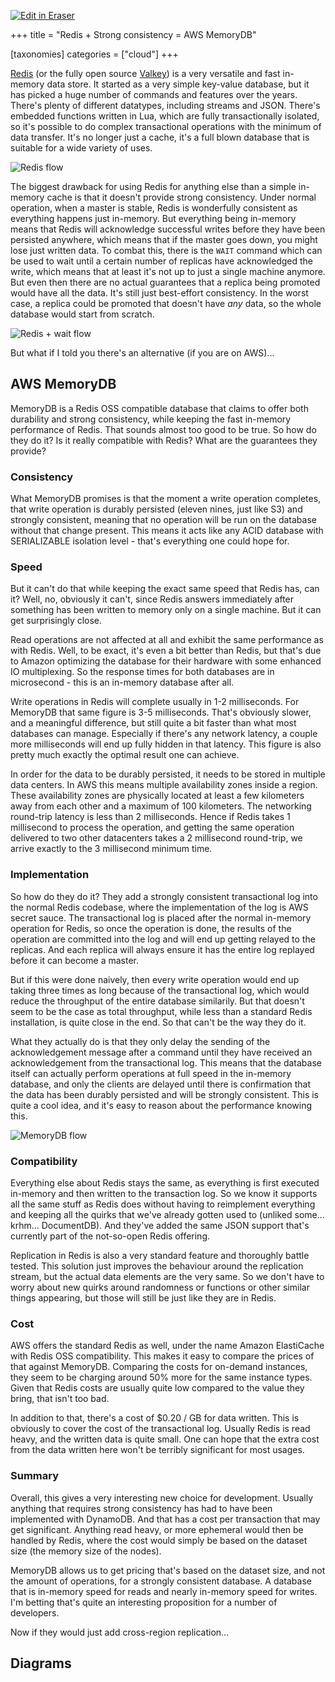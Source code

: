 <p><a target="_blank" href="https://app.eraser.io/workspace/KoSBBMGFSpKInsUpJSNv" id="edit-in-eraser-github-link"><img alt="Edit in Eraser" src="https://firebasestorage.googleapis.com/v0/b/second-petal-295822.appspot.com/o/images%2Fgithub%2FOpen%20in%20Eraser.svg?alt=media&amp;token=968381c8-a7e7-472a-8ed6-4a6626da5501"></a></p>

+++
title = "Redis + Strong consistency = AWS MemoryDB"

[taxonomies]
categories = ["cloud"]
+++

[﻿Redis](https://redis.io/) (or the fully open source [﻿Valkey](https://valkey.io/)) is a very versatile and fast in-memory data store. It started as a very simple key-value database, but it has picked a huge number of commands and features over the years. There's plenty of different datatypes, including streams and JSON. There's embedded functions written in Lua, which are fully transactionally isolated, so it's possible to do complex transactional operations with the minimum of data transfer. It's no longer just a cache, it's a full blown database that is suitable for a wide variety of uses.

![Redis flow](/.eraser/KoSBBMGFSpKInsUpJSNv___SdSlyWapPJMYH3JhtxQ9thJXxgb2___---figure---XohIQKCYeAE7dts5Ze_jk---figure---X7LcqShiielZgcIUWzpdOw.png "Redis flow")

The biggest drawback for using Redis for anything else than a simple in-memory cache is that it doesn't provide strong consistency. Under normal operation, when a master is stable, Redis is wonderfully consistent as everything happens just in-memory. But everything being in-memory means that Redis will acknowledge successful writes before they have been persisted anywhere, which means that if the master goes down, you might lose just written data. To combat this, there is the `WAIT` command which can be used to wait until a certain number of replicas have acknowledged the write, which means that at least it's not up to just a single machine anymore. But even then there are no actual guarantees that a replica being promoted would have all the data. It's still just best-effort consistency. In the worst case, a replica could be promoted that doesn't have _any_ data, so the whole database would start from scratch.

![Redis + wait flow](/.eraser/KoSBBMGFSpKInsUpJSNv___SdSlyWapPJMYH3JhtxQ9thJXxgb2___---figure---jFDGvBL6OVx4dKMpb-xbK---figure---je1SqMqk416SMjWe31mt-Q.png "Redis + wait flow")

But what if I told you there's an alternative (if you are on AWS)...

## AWS MemoryDB
MemoryDB is a Redis OSS compatible database that claims to offer both durability and strong consistency, while keeping the fast in-memory performance of Redis. That sounds almost too good to be true. So how do they do it? Is it really compatible with Redis? What are the guarantees they provide?

### Consistency
What MemoryDB promises is that the moment a write operation completes, that write operation is durably persisted (eleven nines, just like S3) and strongly consistent, meaning that no operation will be run on the database without that change present. This means it acts like any ACID database with SERIALIZABLE isolation level - that's everything one could hope for.

### Speed
But it can't do that while keeping the exact same speed that Redis has, can it? Well, no, obviously it can't, since Redis answers immediately after something has been written to memory only on a single machine. But it can get surprisingly close.

Read operations are not affected at all and exhibit the same performance as with Redis. Well, to be exact, it's even a bit better than Redis, but that's due to Amazon optimizing the database for their hardware with some enhanced IO multiplexing. So the response times for both databases are in microsecond - this is an in-memory database after all.

Write operations in Redis will complete usually in 1-2 milliseconds. For MemoryDB that same figure is 3-5 milliseconds. That's obviously slower, and a meaningful difference, but still quite a bit faster than what most databases can manage. Especially if there's any network latency, a couple more milliseconds will end up fully hidden in that latency. This figure is also pretty much exactly the optimal result one can achieve.

In order for the data to be durably persisted, it needs to be stored in multiple data centers. In AWS this means multiple availability zones inside a region. These availability zones are physically located at least a few kilometers away from each other and a maximum of 100 kilometers. The networking round-trip latency is less than 2 milliseconds. Hence if Redis takes 1 millisecond to process the operation, and getting the same operation delivered to two other datacenters takes a 2 millisecond round-trip, we arrive exactly to the 3 millisecond minimum time.

### Implementation
So how do they do it? They add a strongly consistent transactional log into the normal Redis codebase, where the implementation of the log is AWS secret sauce. The transactional log is placed after the normal in-memory operation for Redis, so once the operation is done, the results of the operation are committed into the log and will end up getting relayed to the replicas. And each replica will always ensure it has the entire log replayed before it can become a master.

But if this were done naively, then every write operation would end up taking three times as long because of the transactional log, which would reduce the throughput of the entire database similarily. But that doesn't seem to be the case as total throughput, while less than a standard Redis installation, is quite close in the end. So that can't be the way they do it.

What they actually do is that they only delay the sending of the acknowledgement message after a command until they have received an acknowledgement from the transactional log. This means that the database itself can actually perform operations at full speed in the in-memory database, and only the clients are delayed until there is confirmation that the data has been durably persisted and will be strongly consistent. This is quite a cool idea, and it's easy to reason about the performance knowing this.

![MemoryDB flow](/.eraser/KoSBBMGFSpKInsUpJSNv___SdSlyWapPJMYH3JhtxQ9thJXxgb2___---figure---ol_z2NE2UU7K2ZZlEOfBp---figure---VZOQTnPsKt4omsHZXbLsJQ.png "MemoryDB flow")

### Compatibility
Everything else about Redis stays the same, as everything is first executed in-memory and then written to the transaction log. So we know it supports all the same stuff as Redis does without having to reimplement everything and keeping all the quirks that we've already gotten used to (unliked some... krhm... DocumentDB). And they've added the same JSON support that's currently part of the not-so-open Redis offering.

Replication in Redis is also a very standard feature and thoroughly battle tested. This solution just improves the behaviour around the replication stream, but the actual data elements are the very same. So we don't have to worry about new quirks around randomness or functions or other similar things appearing, but those will still be just like they are in Redis.

### Cost
AWS offers the standard Redis as well, under the name Amazon ElastiCache with Redis OSS compatibility. This makes it easy to compare the prices of that against MemoryDB. Comparing the costs for on-demand instances, they seem to be charging around 50% more for the same instance types. Given that Redis costs are usually quite low compared to the value they bring, that isn't too bad.

In addition to that, there's a cost of $0.20 / GB for data written. This is obviously to cover the cost of the transactional log. Usually Redis is read heavy, and the written data is quite small. One can hope that the extra cost from the data written here won't be terribly significant for most usages.

### Summary
Overall, this gives a very interesting new choice for development. Usually anything that requires strong consistency has had to have been implemented with DynamoDB. And that has a cost per transaction that may get significant. Anything read heavy, or more ephemeral would then be handled by Redis, where the cost would simply be based on the dataset size (the memory size of the nodes).

MemoryDB allows us to get pricing that's based on the dataset size, and not the amount of operations, for a strongly consistent database. A database that is in-memory speed for reads and nearly in-memory speed for writes. I'm betting that's quite an interesting proposition for a number of developers.

Now if they would just add cross-region replication...


<!-- eraser-additional-content -->
## Diagrams
<!-- eraser-additional-files -->
<a href="/content/articles/2024-08-16_memorydb-sequence-diagram-1.eraserdiagram" data-element-id="QL_922PS3D-DmIRTYUES-"><img src="/.eraser/KoSBBMGFSpKInsUpJSNv___SdSlyWapPJMYH3JhtxQ9thJXxgb2___---diagram----e830e02d129aa37e38fb3fe12aae5fbf.png" alt="" data-element-id="QL_922PS3D-DmIRTYUES-" /></a>
<a href="/content/articles/2024-08-16_memorydb-sequence-diagram-2.eraserdiagram" data-element-id="mmicnQ_KqYdtGVoA3QGk6"><img src="/.eraser/KoSBBMGFSpKInsUpJSNv___SdSlyWapPJMYH3JhtxQ9thJXxgb2___---diagram----ded254ef1f37074afed9b9c93272e392.png" alt="" data-element-id="mmicnQ_KqYdtGVoA3QGk6" /></a>
<a href="/content/articles/2024-08-16_memorydb-sequence-diagram-3.eraserdiagram" data-element-id="d7nqZaePV52A6oMbOc0qK"><img src="/.eraser/KoSBBMGFSpKInsUpJSNv___SdSlyWapPJMYH3JhtxQ9thJXxgb2___---diagram----4974d00124b9840995e400c9b91b8d8a.png" alt="" data-element-id="d7nqZaePV52A6oMbOc0qK" /></a>
<!-- end-eraser-additional-files -->
<!-- end-eraser-additional-content -->
<!--- Eraser file: https://app.eraser.io/workspace/KoSBBMGFSpKInsUpJSNv --->